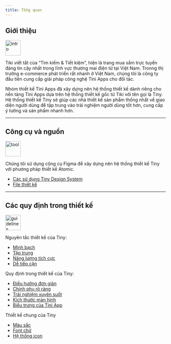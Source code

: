 ```yaml
---
title: Tổng quan
---
```


## Giới thiệu

<img class="img-basic" src="https://salt.tikicdn.com/ts/social/ec/68/28/dd5ecb58d2e344fb98ceb9598c376ce8.png" alt="intro" width="48px" />

Tiki viết tắt của “Tìm kiếm & Tiết kiệm”, hiện là trang mua sắm trực tuyến đáng tin cậy nhất trong lĩnh vực thương mai điện tử tại Việt Nam. Tronng thị trường e-commerce phát triển rất nhanh ở Việt Nam, chúng tôi là công ty đầu tiên cung cấp giải pháp công nghệ Tini Apps cho đối tác.

Nhóm thiết kế Tini Apps đã xây dựng nên hệ thống thiết kế dành riêng cho nền tảng Tini Apps dựa trên hệ thống thiết kế gốc từ Tiki với tên gọi là Tiny. Hệ thống thiết kế Tiny sẽ giúp các nhà thiết kế sản phẩm thống nhất về giao diện người dùng để tập trung vào trải nghiệm người dùng tốt hơn, cung cấp ý tưởng và sản phẩm nhanh hơn. <br />


---


## Công cụ và nguồn

<img class="img-basic" src="https://salt.tikicdn.com/ts/social/33/d9/57/c84a51d1456d498f181f9fdeed565a8f.png" alt="tool" width="48px" />

Chúng tôi sử dụng công cụ Figma để xây dựng nên hệ thống thiết kế Tiny với phương pháp thiết kế Atomic.

- [Các sử dụng Tiny Design System](/docs/design/figma/started)
- [File thiết kế](/docs/design/figma/download) <br />


---


## Các quy định trong thiết kế

<img class="img-basic" src="https://salt.tikicdn.com/ts/social/36/4c/7e/c269800a2d1aae270f123261b49c5112.png" alt="guidelines" width="48px" />

Nguyên tắc thiết kế của Tiny:

- [Minh bạch](/docs/design/principles/transparency)
- [Tập trung](/docs/design/principles/clear-focus)
- [Năng lượng tích cực](/docs/design/principles/positive)
- [Dễ tiếp cận](/docs/design/principles/accessible)

Quy định trong thiết kế của Tiny:

- [Điều hướng đơn giản](/docs/design/guideline/navigation)
- [Chính phụ rõ ràng](/docs/design/guideline/hierarchy)
- [Trải nghiệm xuyên suốt](/docs/design/guideline/clear-progress)
- [Kích thước màn hình](/docs/design/guideline/frame)
- [Biểu trưng của Tini App](/docs/design/guideline/icon-app)

Thiết kế chung của Tiny

- [Màu sắc](/docs/design/styles/color)
- [Font chữ](/docs/design/styles/font)
- [Hệ thống icon](/docs/design/styles/icon)
